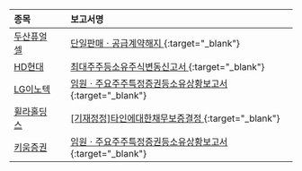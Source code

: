 | **종목** |      |**보고서명** |
| :------- | :--- |:----------- |
| [두산퓨얼셀](/336260/#dart) | | [단일판매ㆍ공급계약해지              ](https://dart.fss.or.kr/dsaf001/main.do?rcpNo=20240603800359){:target="_blank"} |
| [HD현대](/267250/#dart) | | [최대주주등소유주식변동신고서              ](https://dart.fss.or.kr/dsaf001/main.do?rcpNo=20240603800381){:target="_blank"} |
| [LG이노텍](/011070/#dart) | | [임원ㆍ주요주주특정증권등소유상황보고서](https://dart.fss.or.kr/dsaf001/main.do?rcpNo=20240603000211){:target="_blank"} |
| [휠라홀딩스](/081660/#dart) | | [[기재정정]타인에대한채무보증결정              ](https://dart.fss.or.kr/dsaf001/main.do?rcpNo=20240603800363){:target="_blank"} |
| [키움증권](/039490/#dart) | | [임원ㆍ주요주주특정증권등소유상황보고서](https://dart.fss.or.kr/dsaf001/main.do?rcpNo=20240603000209){:target="_blank"} |